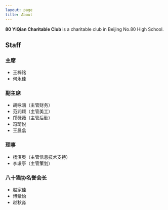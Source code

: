 ```yaml
---
layout: page
title: About
---
```


**80 YiQian Charitable Club** is a charitable club in Beijing No.80 High School.
## Staff

### 主席
- 王梓铭
- 何永佳

### 副主席
- 胡咏涵（主管财务）
- 范润颖（主管美工）
- 邝薇薇（主管后勤）
- 冯琦悦
- 王晨翕

### 理事
- 杨淇奥（主管信息技术支持）
- 李璟亭（主管策划）

### 八十猫协名誉会长
- 赵家佳
- 博紫怡
- 赵秋淼
